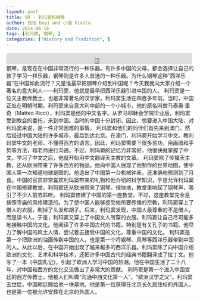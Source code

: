 ```yaml
---
layout: post
title: 98 - 利玛窦和钢琴
author: 独怡 Duyi and 小璐 Xiaolu
date: 2014-06-16
tags: [利玛窦, 钢琴, ]
categories: ["History and Tradition", ]
---
```


<iframe src="https://archive.org/embed/slowchinese_201909/Slow_Chinese_098.mp3" width="500" height="30" frameborder="0" webkitallowfullscreen="true" mozallowfullscreen="true" allowfullscreen></iframe>
钢琴，是现在在中国非常流行的一种乐器。有许多中国的父母，都会选择让自己的孩子学习一样乐器，钢琴则是许多人首选的一种乐器。为什么钢琴这种“西洋乐器”在中国如此流行？又是谁最早把钢琴介绍到中国呢？今天我就向大家介绍一个著名的意大利人——利玛窦，他就是最早把西洋乐器引进中国的人。
利玛窦是一位天主教传教士，也是非常著名的汉学家。利玛窦生活在四百多年前。当时，中国正处在明朝时期。利玛窦来自意大利中部的一个小城市，他的原名叫做马泰奥·里奇（Matteo Ricci），利玛窦是他的中文名字。从罗马耶稣会学院毕业后，利玛窦受到教会的委托，来到中国。当时的中国十分封闭。因此，想要进入中国大陆，对利玛窦来说，是一件非常困难的事情。
利玛窦和他们的同伴们首先来到澳门，然后经过中国大陆的许多城市，最后到达北京。在澳门，利玛窦开始学习中文。教利玛窦中文的老师，不懂得西方的语言。因此，利玛窦需要下很多苦功，用画图和手势等方法，和老师进行沟通。不过，利玛窦的记忆力非常好，他很快就掌握了中文。学习了中文之后，他就开始用中文翻译天主教的文章。
利玛窦除了传播天主教，还从欧洲带来了许多西方的物品。他向中国人展现了他制作的世界地图，使中国人第一次知道地球是圆的。他造出了中国第一台机械钟表，还准确地预测到了月食。中国的官员非常喜欢利玛窦带来的礼物和他介绍的科学知识，于是允许利玛窦在中国修建教堂。利玛窦还从欧洲带来了钢琴。很快地，教堂里响起了钢琴声，吸引了不少人前去聆听。
利玛窦修建了中国的第一座教堂。不过，这座教堂完全是按照寺庙的风格建造的。为了使中国人能够接受他所要传播的宗教，利玛窦穿上了僧人的衣服，剃掉了头发和胡子。后来，利玛窦发现，中国人最尊重的不是僧人，而是读书人。于是，利玛窦又穿上了中国文人所穿的衣服。利玛窦让自己尽可能多地接触中国的文化。他阅读了许多中国古代的书籍，特别是有关孔子的书籍。他尽力了解中国的风土人情，尝试着去接受中国的文化，尊重中国的文化。
利玛窦是第一个把欧洲的油画传到中国的人，也是第一个将钢琴、风琴等西洋乐器带到中国的人。从此以后，在中国开始出现了越来越多的西洋乐器。利玛窦除了向中国介绍欧洲的文化、艺术和科学技术，还把许多中国古代的经典书籍翻译成了拉丁文。他写了一本《中国札记》，引起了欧洲人学习中国的热潮。他在中国生活了二十八年，对中国和西方的文化交流做出了非常大的贡献。
利玛窦是第一个进入中国宫廷的西方传教士。他被人们叫做“沟通中西文化第一人”，“欧洲汉学之父”。利玛窦去世后，中国朝廷赐给他一块墓地。他是第一位获得在北京长久居住权的外国人，也是第一位被允许安葬在北京的外国人。
 
